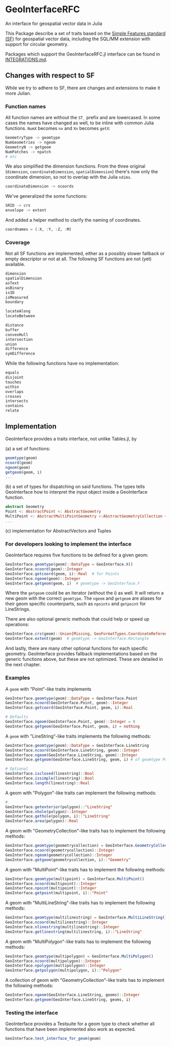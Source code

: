 # GeoInterfaceRFC
An interface for geospatial vector data in Julia

This Package describe a set of traits based on the [Simple Features standard (SF)](https://www.opengeospatial.org/standards/sfa)
for geospatial vector data, including the SQL/MM extension with support for circular geometry. 

Packages which support the GeoInterfaceRFC.jl interface can be found in [INTEGRATIONS.md](INTEGRATIONS.md).

## Changes with respect to SF
While we try to adhere to SF, there are changes and extensions to make it more Julian.

### Function names
All function names are without the `ST_` prefix and are lowercased. In some cases the names have changed as well, to be inline with common Julia functions. `NumX` becomes `nx` and `Xn` becomes `getX`:
```julia
GeometryType -> geomtype
NumGeometries -> ngeom
GeometryN -> getgeom
NumPatches -> npatch
# etc
```

We also simplified the dimension functions. From the three original (`dimension`, `coordinateDimension`, `spatialDimension`) there's now only the coordinate dimension, so not to overlap with the Julia `ndims`.
```julia
coordinateDimension -> ncoords
```

We've generalized the some functions:
```julia
SRID -> crs
envelope -> extent
```

And added a helper method to clarify the naming of coordinates.
```julia
coordnames = (:X, :Y, :Z, :M)
```

### Coverage
Not all SF functions are implemented, either as a possibly slower fallback or empty descriptor or not at all. The following SF functions are not (yet) available.

```julia
dimension
spatialDimension
asText
asBinary
is3D
isMeasured
boundary

locateAlong
locateBetween

distance
buffer
convexHull
intersection
union
difference
symDifference
```
While the following functions have no implementation:
```julia
equals
disjoint
touches
within
overlaps
crosses
intersects
contains
relate
```


## Implementation
GeoInterface provides a traits interface, not unlike Tables.jl, by 

(a) a set of functions: 
```julia
geomtype(geom)
ncoord(geom)
ngeom(geom)
getgeom(geom, i)
...
```
(b) a set of types for dispatching on said functions.
 The types tells GeoInterface how to interpret the input object inside a GeoInterface function.

```julia
abstract Geometry
Point <: AbstractPoint <: AbstractGeometry
MultiPoint <: AbstractMultiPointGeometry <:AbstractGeometryCollection <: AbstractGeometry
...
```

(c) implementation for AbstractVectors and Tuples

### For developers looking to implement the interface
GeoInterface requires five functions to be defined for a given geom:

```julia
GeoInterface.geomtype(geom)::DataType = GeoInterface.X()
GeoInterface.ncoord(geom)::Integer
GeoInterface.getcoord(geom, i)::Real  # for Points
GeoInterface.ngeom(geom)::Integer
GeoInterface.getgeom(geom, i)  # geomtype -> GeoInterface.Y
```
Where the `getgeom` could be an iterator (without the i) as well. It will return a new geom with the correct `geomtype`. The `ngeom` and `getgeom` are aliases for their geom specific counterparts, such as `npoints` and `getpoint` for LineStrings.

There are also optional generic methods that could help or speed up operations:
```julia
GeoInterface.crs(geom)::Union{Missing, GeoFormatTypes.CoordinateReferenceSystemFormat}
GeoInterface.extent(geom)  # geomtype -> GeoInterface.Rectangle
```

And lastly, there are many other optional functions for each specific geometry. GeoInterface provides fallback implementations based on the generic functions above, but these are not optimized. These are detailed in the next chapter.

### Examples

A `geom` with "Point"-like traits implements
```julia
GeoInterface.geomtype(geom)::DataType = GeoInterface.Point
GeoInterface.ncoord(GeoInterface.Point, geom)::Integer
GeoInterface.getcoord(GeoInterface.Point, geom, i)::Real

# Defaults
GeoInterface.ngeom(GeoInterface.Point, geom)::Integer = 0
GeoInterface.getgeom(GeoInterface.Point, geom, i) = nothing
```

A `geom` with "LineString"-like traits implements the following methods:
```julia
GeoInterface.geomtype(geom)::DataType = GeoInterface.LineString
GeoInterface.ncoord(GeoInterface.LineString, geom)::Integer
GeoInterface.ngeom(GeoInterface.LineString, geom)::Integer
GeoInterface.getgeom(GeoInterface.LineString, geom, i) # of geomtype Point

# Optional
GeoInterface.isclosed(linestring)::Bool
GeoInterface.issimple(linestring)::Bool
GeoInterface.length(linestring)::Real
```
A geom with "Polygon"-like traits can implement the following methods:
```julia
# 
GeoInterface.getexterior(polygon)::"LineString"
GeoInterface.nhole(polygon)::Integer
GeoInterface.gethole(polygon, i)::"LineString"
GeoInterface.area(polygon)::Real
```
A geom with "GeometryCollection"-like traits has to implement the following methods:
```julia
GeoInterface.geomtype(geometrycollection) = GeoInterface.GeometryCollection()
GeoInterface.ncoord(geometrycollection)::Integer
GeoInterface.ngeom(geometrycollection)::Integer
GeoInterface.getgeom(geometrycollection, i)::"Geometry"
```
A geom with "MultiPoint"-like traits has to implement the following methods:
```julia
GeoInterface.geomtype(multipoint) = GeoInterface.MultiPoint()
GeoInterface.ncoord(multipoint)::Integer
GeoInterface.npoint(multipoint)::Integer
GeoInterface.getpoint(multipoint, i)::"Point"
```
A geom with "MultiLineString"-like traits has to implement the following methods:
```julia
GeoInterface.geomtype(multilinestring) = GeoInterface.MultiLineString()
GeoInterface.ncoord(multilinestring)::Integer
GeoInterface.nlinestring(multilinestring)::Integer
GeoInterface.getlinestring(multilinestring, i)::"LineString"
```
A geom with "MultiPolygon"-like traits has to implement the following methods:
```julia
GeoInterface.geomtype(multipolygon) = GeoInterface.MultiPolygon()
GeoInterface.ncoord(multipolygon)::Integer
GeoInterface.npolygon(multipolygon)::Integer
GeoInterface.getpolygon(multipolygon, i)::"Polygon"
```
A collection of geom with "GeometryCollection"-like traits has to implement the following methods:
```julia
GeoInterface.ngeom(GeoInterface.LineString, geoms)::Integer
GeoInterface.getgeom(GeoInterface.LineString, geoms, i)
```

### Testing the interface
GeoInterface provides a Testsuite for a geom type to check whether all functions that have been implemented also work as expected.

```julia
GeoInterface.test_interface_for_geom(geom)
```
